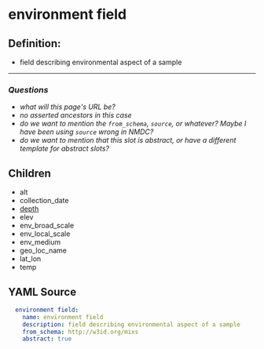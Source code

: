 # environment field

## Definition:

- field describing environmental aspect of a sample

---

### _Questions_

- _what will this page's URL be?_
- _no asserted ancestors in this case_
- _do we want to mention the `from_schema`, `source`, or whatever? Maybe I have been using `source` wrong in NMDC?_
- _do we want to mention that this slot is abstract, or have a different template for abstract slots?_

## Children

- alt
- collection_date
- [depth](depth.md)
- elev
- env_broad_scale
- env_local_scale
- env_medium
- geo_loc_name
- lat_lon
- temp

## YAML Source

```yaml
  environment field:
    name: environment field
    description: field describing environmental aspect of a sample
    from_schema: http://w3id.org/mixs
    abstract: true
```